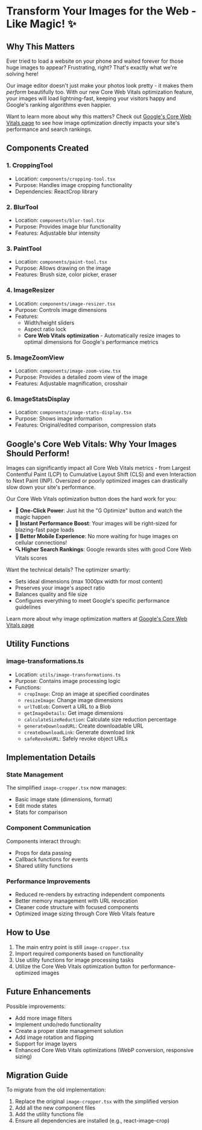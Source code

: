 # Transform Your Images for the Web - Like Magic! ✨

## Why This Matters

Ever tried to load a website on your phone and waited forever for those huge images to appear? Frustrating, right? That's exactly what we're solving here!

Our image editor doesn't just make your photos look pretty - it makes them _perform_ beautifully too. With our new Core Web Vitals optimization feature, your images will load lightning-fast, keeping your visitors happy and Google's ranking algorithms even happier.

Want to learn more about why this matters? Check out [Google's Core Web Vitals page](https://web.dev/vitals/) to see how image optimization directly impacts your site's performance and search rankings.

## Components Created

### 1. CroppingTool

- Location: `components/cropping-tool.tsx`
- Purpose: Handles image cropping functionality
- Dependencies: ReactCrop library

### 2. BlurTool

- Location: `components/blur-tool.tsx`
- Purpose: Provides image blur functionality
- Features: Adjustable blur intensity

### 3. PaintTool

- Location: `components/paint-tool.tsx`
- Purpose: Allows drawing on the image
- Features: Brush size, color picker, eraser

### 4. ImageResizer

- Location: `components/image-resizer.tsx`
- Purpose: Controls image dimensions
- Features:
  - Width/height sliders
  - Aspect ratio lock
  - **Core Web Vitals optimization** - Automatically resize images to optimal dimensions for Google's performance metrics

### 5. ImageZoomView

- Location: `components/image-zoom-view.tsx`
- Purpose: Provides a detailed zoom view of the image
- Features: Adjustable magnification, crosshair

### 6. ImageStatsDisplay

- Location: `components/image-stats-display.tsx`
- Purpose: Shows image information
- Features: Original/edited comparison, compression stats

## Google's Core Web Vitals: Why Your Images Should Perform!

Images can significantly impact all Core Web Vitals metrics - from Largest Contentful Paint (LCP) to Cumulative Layout Shift (CLS) and even Interaction to Next Paint (INP). Oversized or poorly optimized images can drastically slow down your site's performance.

Our Core Web Vitals optimization button does the hard work for you:

- **💪 One-Click Power**: Just hit the "G Optimize" button and watch the magic happen
- **🚀 Instant Performance Boost**: Your images will be right-sized for blazing-fast page loads
- **📱 Better Mobile Experience**: No more waiting for huge images on cellular connections!
- **🔍 Higher Search Rankings**: Google rewards sites with good Core Web Vitals scores

Want the technical details? The optimizer smartly:

- Sets ideal dimensions (max 1000px width for most content)
- Preserves your image's aspect ratio
- Balances quality and file size
- Configures everything to meet Google's specific performance guidelines

Learn more about why image optimization matters at [Google's Core Web Vitals page](https://web.dev/vitals/)

## Utility Functions

### image-transformations.ts

- Location: `utils/image-transformations.ts`
- Purpose: Contains image processing logic
- Functions:
  - `cropImage`: Crop an image at specified coordinates
  - `resizeImage`: Change image dimensions
  - `urlToBlob`: Convert a URL to a Blob
  - `getImageDetails`: Get image dimensions
  - `calculateSizeReduction`: Calculate size reduction percentage
  - `generateDownloadURL`: Create downloadable URL
  - `createDownloadLink`: Generate download link
  - `safeRevokeURL`: Safely revoke object URLs

## Implementation Details

### State Management

The simplified `image-cropper.tsx` now manages:

- Basic image state (dimensions, format)
- Edit mode states
- Stats for comparison

### Component Communication

Components interact through:

- Props for data passing
- Callback functions for events
- Shared utility functions

### Performance Improvements

- Reduced re-renders by extracting independent components
- Better memory management with URL revocation
- Cleaner code structure with focused components
- Optimized image sizing through Core Web Vitals feature

## How to Use

1. The main entry point is still `image-cropper.tsx`
2. Import required components based on functionality
3. Use utility functions for image processing tasks
4. Utilize the Core Web Vitals optimization button for performance-optimized images

## Future Enhancements

Possible improvements:

- Add more image filters
- Implement undo/redo functionality
- Create a proper state management solution
- Add image rotation and flipping
- Support for image layers
- Enhanced Core Web Vitals optimizations (WebP conversion, responsive sizing)

## Migration Guide

To migrate from the old implementation:

1. Replace the original `image-cropper.tsx` with the simplified version
2. Add all the new component files
3. Add the utility functions file
4. Ensure all dependencies are installed (e.g., react-image-crop)
